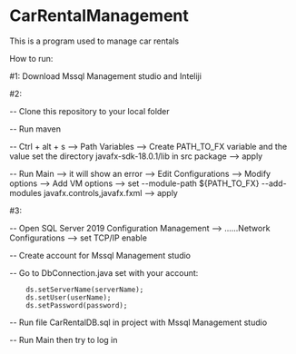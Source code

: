 # CarRentalManagement

This is a program used to manage car rentals

How to run:

#1: Download Mssql Management studio and Inteliji

#2:

-- Clone this repository to your local folder

-- Run maven

-- Ctrl + alt + s --> Path Variables --> Create PATH_TO_FX variable and the value set the directory javafx-sdk-18.0.1/lib in src package --> apply

-- Run Main --> it will show an error --> Edit Configurations --> Modify options --> Add VM options --> set --module-path ${PATH_TO_FX} --add-modules javafx.controls,javafx.fxml --> apply

#3:

-- Open SQL Server 2019 Configuration Management --> ......Network Configurations --> set TCP/IP enable

-- Create account for Mssql Management studio

-- Go to DbConnection.java set with your account:

        ds.setServerName(serverName);
        ds.setUser(userName);
        ds.setPassword(password);
-- Run file CarRentalDB.sql in project with Mssql Management studio

-- Run Main then try to log in
